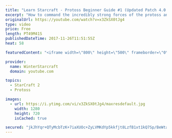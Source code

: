 ```yaml
---
title: "Learn Starcraft - Protoss Beginner Guide #1 (Updated Patch 4.0 FREE TO PLAY)"
excerpt: "How to command the incredibly strong forces of the protoss and cover weaknesses against the other inferior races. Updated for patch 4.0! This guide is not intended for COMPLETELY new players, but those who have played several games/campaign missions and grasp the very basics."
originalUrl: https://youtube.com/watch?v=x3ZkSX0tJg4
type: video
price: Free
length: PT49M41S
publishedDateTime: 2017-11-26T11:51:55Z
heat: 58

featuredContent: "<iframe width=\"800\" height=\"500\" frameborder=\"0\" src=\"https://www.youtube.com/embed/x3ZkSX0tJg4\" allow=\"accelerometer; autoplay; encrypted-media; gyroscope; picture-in-picture\" allowfullscreen></iframe>"

provider:
  name: WinterStarcraft
  domain: youtube.com

topics:
  - StarCraft 2
  - Protoss

images:
  - url: https://i.ytimg.com/vi/x3ZkSX0tJg4/maxresdefault.jpg
    width: 1280
    height: 720
    isCached: true

secured: "jkJhYqr+QTyMcbTzK+7iaXUOc+ZyLVMKdYp5kkfjt8LzfB1xt1kQ7Sp/BeWtaWx1/WLP2ITYpnG3Su/LT0/IXyyPSeLcFqpkuES8UYvfTT5DrY385ZA6uKChB6OLybIjFKaoVnNJ7CB27qgDiY24PtGFw2FFCX9t67+4gMJ/3pZ7SIcVy7ld8NNRNAsRZQ3UuxdwDjyWiYsjGUH1H0pOR32R/HO0yKjr2AGxuEoIiGZ86BxQe/g/nXhxsPhCw+BRbhX5sQbHmqWphQ25x+4EZebI0e4Revwn6iKmbTHJNIV8FcnTNvJpS7gAbRh0L/75+zhKD+qWHBeW+zZg17/LbHcf1naty3TiZSA6CYp7j394hQJomwNo7oJaA8jiCisQC1SueNrl1Pj4Yem7m8ZQW1FTW3dSCY87dBAbWD1xywHodlLhg5afBzRWZHVc3Jmg;lafXAlyEVp43ndlxH5ezgg=="
---
```



